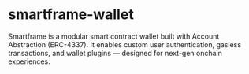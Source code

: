 # smartframe-wallet
Smartframe is a modular smart contract wallet built with Account Abstraction (ERC-4337). It enables custom user authentication, gasless transactions, and wallet plugins — designed for next-gen onchain experiences.
